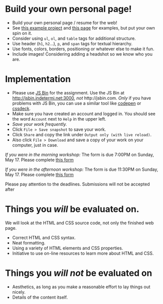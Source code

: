 Build your own personal page!
=
- Build your own personal page / resume for the web!
- See [this example project](ada) and [this page](http://cs.nyu.edu/web/People/phdstudents.html) for examples, but put your own spin on it.
- Consider using `ul`, `ol`, and `table` tags for additional structure.
- Use header (`h1`, `h2`...), `p`, and `span` tags for textual hierarchy.
- Use fonts, colors, borders, positioning or whatever else to make it fun.
- Include images!  Considering adding a headshot so we know who you are.

Implementation
=
- Please use [JS Bin](http://jsbin.indetermi.net:3000/?html,output) for the assignment.  Use the JS Bin at http://jsbin.indetermi.net:3000, _not_ ht&#8203;tp://jsbin.com.  _Only_ if you have problems with JS Bin, you can use a similar tool like [codepen](http://codepen.io) or [cssdeck](http://cssdeck.com).
- Make sure you have created an account and logged in.  You should see the word `Account` next to `Help` in the upper left.
- _Save your work frequently._
- Click `File > Save snapshot` to save your work.
- Click `Share` and copy the link under `Output only (with live reload)`.
- Also click `File > Download` and save a copy of your work on your computer, just in case.

_If you were in the morning workshop:_ 
The form is due 7:00PM on Sunday, May 17. Please complete [this form](https://c4qnyc.wufoo.com/forms/m1udli9s1vp3bvm/)

_If you were in the afternoon workshop:_ 
The form is due 11:30PM on Sunday, May 17. Please complete [this form](https://c4qnyc.wufoo.com/forms/m1udli9s1vp3bvm/)

Please pay attention to the deadlines.  Submissions will not be accepted after 

Things you *will* be evaluated on.
=
We will look at the HTML and CSS source code, not only the finished web page.
- Correct HTML and CSS syntax.
- Neat formatting.
- Using a variety of HTML elements and CSS properties.
- Initiative to use on-line resources to learn more about HTML and CSS.

Things you *will not* be evaluated on
=
- Aesthetics, as long as you make a reasonable effort to lay things out nicely.
- Details of the content itself.
